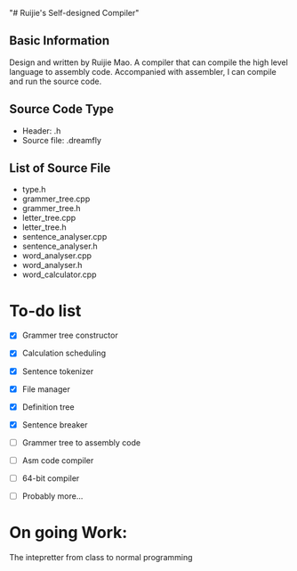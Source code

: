 "# Ruijie's Self-designed Compiler"

## Basic Information

Design and written by Ruijie Mao. A compiler that can compile the high level language to assembly code. Accompanied with assembler, I can compile and run the source code.

## Source Code Type
- Header: .h
- Source file: .dreamfly

## List of Source File

- type.h
- grammer_tree.cpp
- grammer_tree.h
- letter_tree.cpp
- letter_tree.h
- sentence_analyser.cpp
- sentence_analyser.h
- word_analyser.cpp
- word_analyser.h
- word_calculator.cpp

# To-do list
- [x] Grammer tree constructor

- [x] Calculation scheduling
- [x] Sentence tokenizer
- [x] File manager
- [x] Definition tree
- [x] Sentence breaker
- [ ] Grammer tree to assembly code
- [ ] Asm code compiler
- [ ] 64-bit compiler
- [ ] Probably more...

# On going Work:

The intepretter from class to normal programming

